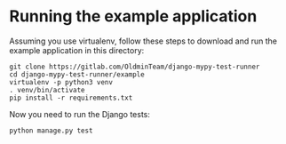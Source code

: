 # Running the example application

Assuming you use virtualenv, follow these steps to download and run the example application in this directory:
```
git clone https://gitlab.com/OldminTeam/django-mypy-test-runner
cd django-mypy-test-runner/example
virtualenv -p python3 venv
. venv/bin/activate
pip install -r requirements.txt
```

Now you need to run the Django tests:
```
python manage.py test
```
